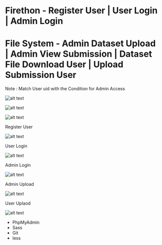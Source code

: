 # Firethon - Register User | User Login | Admin Login
# File System -  Admin Dataset Upload | Admin View Submission | Dataset File Download User | Upload Submission User    

Note : Match User uid with the Condition for Admin Access

![alt text](https://res.cloudinary.com/codersprofile/image/upload/v1588598804/Firethon_1_uutqvy.png)

![alt text](https://res.cloudinary.com/codersprofile/image/upload/v1588598802/Firethon_2_jkkkgy.png)

![alt text](https://res.cloudinary.com/codersprofile/image/upload/v1588598820/Firethon_3_ztiup7.png)

Register User

![alt text](https://res.cloudinary.com/codersprofile/image/upload/v1588598797/Firethon_4_a65rqr.png)

User Login

![alt text](https://res.cloudinary.com/codersprofile/image/upload/v1588598801/Firethon_5_olydcj.png)

Admin Login

![alt text](https://res.cloudinary.com/codersprofile/image/upload/v1588598804/Firethon_6_d44vyn.png)

Admin Upload

![alt text](https://res.cloudinary.com/codersprofile/image/upload/v1588598805/Firethon_7_dzulqf.png)

User Uplaod

![alt text](https://res.cloudinary.com/codersprofile/image/upload/v1588598811/Firethon_8_mltndn.png)

- PhpMyAdmin
- Sass
- Git
- less


